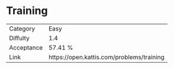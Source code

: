 # Training

<table>
    <tr>
        <td>Category</td>
        <td>Easy</td>
    </tr>
    <tr>
        <td>Diffulty</td>
        <td>1.4</td>
    </tr>
    <tr>
        <td>Acceptance</td>
        <td>57.41 %</td>
    </tr>
    <tr>
        <td>Link</td>
        <td>https://open.kattis.com/problems/training</td>
    </tr>
</table>